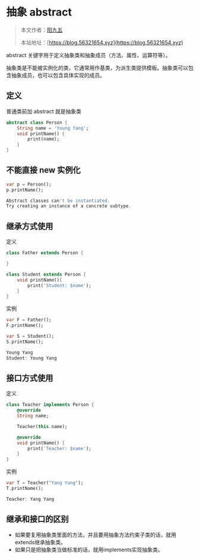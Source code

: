 # 抽象 abstract

> 本文作者：[阳九五](https://github.com/CN-YoungYang)
>
> 本站地址：[https://blog.56321654.xyz](https://blog.56321654.xyz)

abstract 关键字用于定义抽象类和抽象成员（方法、属性、运算符等）。

抽象类是不能被实例化的类，它通常用作基类，为派生类提供模板。抽象类可以包含抽象成员，也可以包含具体实现的成员。

## 定义
普通类前加 abstract 就是抽象类
```dart
abstract class Person {
    String name = 'Young Yang';
    void printName() {
        print(name);
    }
}
```

## 不能直接 new 实例化
```dart
var p = Person();
p.printName();

Abstract classes can't be instantiated.
Try creating an instance of a concrete subtype.
```

## 继承方式使用
定义
```dart
class Father extends Person {

}

class Student extends Person {
    void printName(){
        print('Student: $name');
    }
}
```
实例
```dart
var F = Father();
F.printName();

var S = Student();
S.printName();

Young Yang
Student: Young Yang
```

## 接口方式使用
定义
```dart
class Teacher implements Person {
    @override
    String name;

    Teacher(this.name);

    @override
    void printName() {
        print('Teacher: $name');
    }
}
```
实例
```dart
var T = Teacher("Yang Yang");
T.printName();

Teacher: Yang Yang
```

## 继承和接口的区别
- 如果要复用抽象类里面的方法，并且要用抽象方法约束子类的话，就用extends继承抽象类。
- 如果只是把抽象类当做标准的话，就用implements实现抽象类。